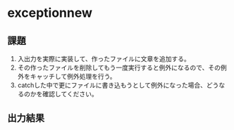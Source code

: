 # exceptionnew


## 課題
1. 入出力を実際に実装して、作ったファイルに文章を追加する。
2. その作ったファイルを削除してもう一度実行すると例外になるので、その例外をキャッチして例外処理を行う。
3. catchした中で更にファイルに書き込もうとして例外になった場合、どうなるのかを確認してください。

## 出力結果